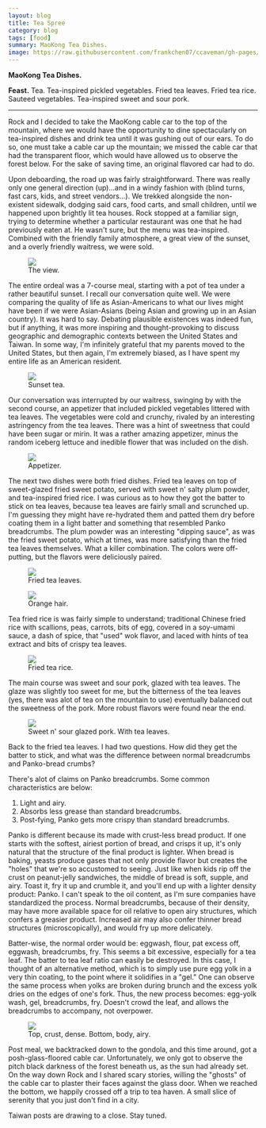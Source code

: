```yaml
---
layout: blog
title: Tea Spree
category: blog
tags: [food]  
summary: MaoKong Tea Dishes.
image: https://raw.githubusercontent.com/frankchen07/ccaveman/gh-pages/images/blog/050814_bread_density_courtesy_fc.jpg
---
```


**MaoKong Tea Dishes.**

**Feast.** Tea. Tea-inspired pickled vegetables. Fried tea leaves. Fried tea rice. Sauteed vegetables. Tea-inspired sweet and sour pork.

---

Rock and I decided to take the MaoKong cable car to the top of the mountain, where we would have the opportunity to dine spectacularly on tea-inspired dishes and drink tea until it was gushing out of our ears. To do so, one must take a cable car up the mountain; we missed the cable car that had the transparent floor, which would have allowed us to observe the forest below. For the sake of saving time, an original flavored car had to do.

Upon deboarding, the road up was fairly straightforward. There was really only one general direction (up)...and in a windy fashion with (blind turns, fast cars, kids, and street vendors...). We trekked alongside the non-existent sidewalk, dodging said cars, food carts, and small children, until we happened upon brightly lit tea houses. Rock stopped at a familiar sign, trying to determine whether a particular restaurant was one that he had previously eaten at. He wasn't sure, but the menu was tea-inspired. Combined with the friendly family atmosphere, a great view of the sunset, and a overly friendly waitress, we were sold.

<figure>
    <img src="https://raw.githubusercontent.com/frankchen07/ccaveman/gh-pages/images/blog/030513_maokong_tea_dishes_3_courtesy_fc.jpg"></img>
    <figcaption>The view.</figcaption>
</figure>

The entire ordeal was a 7-course meal, starting with a pot of tea under a rather beautiful sunset. I recall our conversation quite well. We were comparing the quality of life as Asian-Americans to what our lives might have been if we were Asian-Asians (being Asian and growing up in an Asian country). It was hard to say. Debating plausible existences was indeed fun, but if anything, it was more inspiring and thought-provoking to discuss geographic and demographic contexts between the United States and Taiwan. In some way, I'm infinitely grateful that my parents moved to the United States, but then again, I'm extremely biased, as I have spent my entire life as an American resident.

<figure>
    <img src="https://raw.githubusercontent.com/frankchen07/ccaveman/gh-pages/images/blog/030513_maokong_tea_dishes_2_courtesy_fc.jpg"></img>
    <figcaption>Sunset tea.</figcaption>
</figure>

Our conversation was interrupted by our waitress, swinging by with the second course, an appetizer that included pickled vegetables littered with tea leaves. The vegetables were cold and crunchy, rivaled by an interesting astringency from the tea leaves. There was a hint of sweetness that could have been sugar or mirin. It was a rather amazing appetizer, minus the random iceberg lettuce and inedible flower that was included on the dish.

<figure>
    <img src="https://raw.githubusercontent.com/frankchen07/ccaveman/gh-pages/images/blog/030513_maokong_tea_dishes_5_courtesy_fc.jpg"></img>
    <figcaption>Appetizer.</figcaption>
</figure>

The next two dishes were both fried dishes. Fried tea leaves on top of sweet-glazed fried sweet potato, served with sweet n' salty plum powder, and tea-inspired fried rice. I was curious as to how they got the batter to stick on tea leaves, because tea leaves are fairly small and scrunched up. I'm guessing they might have re-hydrated them and patted them dry before coating them in a light batter and something that resembled Panko breadcrumbs. The plum powder was an interesting "dipping sauce", as was the fried sweet potato, which at times, was more satisfying than the fried tea leaves themselves. What a killer combination. The colors were off-putting, but the flavors were deliciously paired.

<figure>
    <img src="https://raw.githubusercontent.com/frankchen07/ccaveman/gh-pages/images/blog/030513_maokong_tea_dishes_8_courtesy_fc.jpg"></img>
    <figcaption>Fried tea leaves.</figcaption>
</figure>

<figure>
    <img src="https://raw.githubusercontent.com/frankchen07/ccaveman/gh-pages/images/blog/030513_maokong_tea_dishes_11_courtesy_fc.jpg"></img>
    <figcaption>Orange hair.</figcaption>
</figure>

Tea fried rice is was fairly simple to understand; traditional Chinese fried rice with scallions, peas, carrots, bits of egg, covered in a soy-umami sauce, a dash of spice, that "used" wok flavor, and laced with hints of tea extract and bits of crispy tea leaves.

<figure>
    <img src="https://raw.githubusercontent.com/frankchen07/ccaveman/gh-pages/images/blog/030513_maokong_tea_dishes_6_courtesy_fc.jpg"></img>
    <figcaption>Fried tea rice.</figcaption>
</figure>

The main course was sweet and sour pork, glazed with tea leaves. The glaze was slightly too sweet for me, but the bitterness of the tea leaves (yes, there was alot of tea on the mountain to use) eventually balanced out the sweetness of the pork. More robust flavors were found near the end.

<figure>
    <img src="https://raw.githubusercontent.com/frankchen07/ccaveman/gh-pages/images/blog/030513_maokong_tea_dishes_9_courtesy_fc.jpg"></img>
    <figcaption>Sweet n' sour glazed pork. With tea leaves.</figcaption>
</figure>

Back to the fried tea leaves. I had two questions. How did they get the batter to stick, and what was the difference between normal breadcrumbs and Panko-bread crumbs?

There's alot of claims on Panko breadcrumbs. Some common characteristics are below:

1. Light and airy.
2. Absorbs less grease than standard breadcrumbs.
3. Post-fying, Panko gets more crispy than standard breadcrumbs.

Panko is different because its made with crust-less bread product. If one starts with the softest, airiest portion of bread, and crisps it up, it's only natural that the structure of the final product is lighter. When bread is baking, yeasts produce gases that not only provide flavor but creates the "holes" that we're so accustomed to seeing. Just like when kids rip off the crust on peanut-jelly sandwiches, the middle of bread is soft, supple, and airy. Toast it, fry it up and crumble it, and you'll end up with a lighter density product: Panko. I can't speak to the oil content, as I'm sure companies have standardized the process. Normal breadcrumbs, because of their density, may have more available space for oil relative to open airy structures, which confers a greasier product. Increased air may also confer thinner bread structures (microscopically), and would fry up more delicately.

Batter-wise, the normal order would be: eggwash, flour, pat excess off, eggwash, breadcrumbs, fry. This seems a bit excessive, especially for a tea leaf. The batter to tea leaf ratio can easily be destroyed. In this case, I thought of an alternative method, which is to simply use pure egg yolk in a very thin coating, to the point where it solidifies in a "gel." One can observe the same process when yolks are broken during brunch and the excess yolk dries on the edges of one's fork. Thus, the new process becomes: egg-yolk wash, gel, breadcrumbs, fry. Doesn't crowd the leaf, and allows the breadcrumbs to accompany, not overpower.

<figure>
    <img src="https://raw.githubusercontent.com/frankchen07/ccaveman/gh-pages/images/blog/050814_bread_density_courtesy_fc.jpg"></img>
    <figcaption>Top, crust, dense. Bottom, body, airy.</figcaption>
</figure>

Post meal, we backtracked down to the gondola, and this time around, got a posh-glass-floored cable car. Unfortunately, we only got to observe the pitch black darkness of the forest beneath us, as the sun had already set. On the way down Rock and I shared scary stories, willing the "ghosts" of the cable car to plaster their faces against the glass door. When we reached the bottom, we happily crossed off a trip to tea haven. A small slice of serenity that you just don't find in a city.

Taiwan posts are drawing to a close. Stay tuned.

